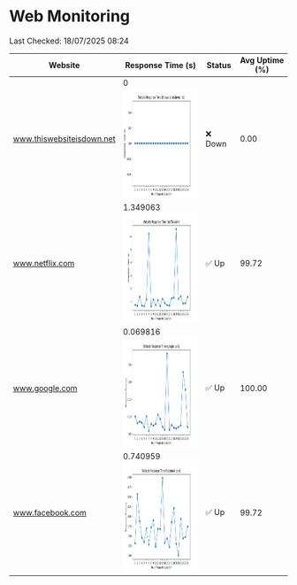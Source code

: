 # Web Monitoring

Last Checked: 18/07/2025 08:24

| Website | Response Time (s) | Status | Avg Uptime (%) |
|---------|-------------------|--------|----------------|
| www.thiswebsiteisdown.net | 0 <br> <img src="graph/thiswebsiteisdown.net.png" alt="Graph" width="200" height="200">  | ❌ Down | 0.00 |
| www.netflix.com | 1.349063 <br> <img src="graph/netflix.com.png" alt="Graph" width="200" height="200">  | ✅ Up | 99.72 |
| www.google.com | 0.069816 <br> <img src="graph/google.com.png" alt="Graph" width="200" height="200">  | ✅ Up | 100.00 |
| www.facebook.com | 0.740959 <br> <img src="graph/facebook.com.png" alt="Graph" width="200" height="200">  | ✅ Up | 99.72 |
